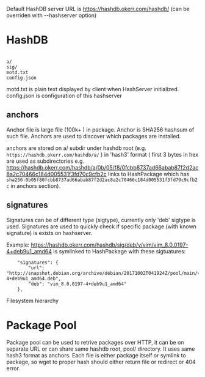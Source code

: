 Default HashDB server URL is https://hashdb.okerr.com/hashdb/ (can be overriden with --hashserver option)

# HashDB
<code>
a/
sig/
motd.txt
config.json
</code>

motd.txt is plain text displayed by client when HashServer initialized.
config.json is configuration of this hashserver

## anchors
Anchor file is large file (100k+ ) in package. Anchor is SHA256 hashsum of such file.
Anchors are used to discover which packages are installed. 

anchors are stored on a/ subdir under hashdb root (e.g. `https://hashdb.okerr.com/hashdb/a/` ) in 'hash3' format ( first 3 bytes in hex are used as subdirectories
e.g. https://hashdb.okerr.com/hashdb/a/0b/05/f8/0fcbb8737ad66abab87f2d2ac8a2c70466c184d005531f3fd70c9cfb2c links to HashPackage which has `sha256:0b05f80fcbb8737ad66abab87f2d2ac8a2c70466c184d005531f3fd70c9cfb2c` in anchors section).

## signatures
Signatures can be of different type (sigtype), currently only 'deb' sigtype is used. Signatures are used to quickly check if specific package (with known signature) is exists on hashserver.

Example:
https://hashdb.okerr.com/hashdb/sig/deb/v/vim/vim_8.0.0197-4+deb9u1_amd64 is symlinked to HashPackage with these sigtuatures:
```
    "signatures": {
        "url": "http://snapshot.debian.org/archive/debian/20171002T041924Z/pool/main/v/vim/vim_8.0.0197-4+deb9u1_amd64.deb",
        "deb": "vim_8.0.0197-4+deb9u1_amd64"
    },
```

Filesystem hierarchy


# Package Pool
Package pool can be used to retrive packages over HTTP, it can be on separate URL or can share same hashdb root, pool/ directory. It uses same hash3 format as anchors. Each file is either package itself or symlink to package, so wget to proper hash should either return file or redirect or 404 error.

